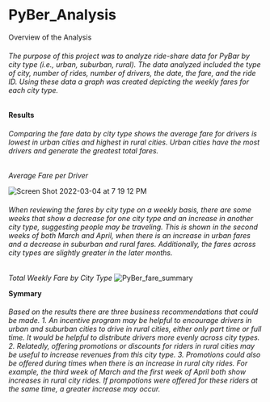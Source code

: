 # PyBer_Analysis
Overview of the Analysis
###### The purpose of this project was to analyze ride-share data for PyBar by city type (i.e., urban, suburban, rural). The data analyzed included the type of city, number of rides, number of drivers, the date, the fare, and the ride ID. Using these data a graph was created depicting the weekly fares for each city type. 

**Results**

###### Comparing the fare data by city type shows the average fare for drivers is lowest in urban cities and highest in rural cities. Urban cities have the most drivers and generate the greatest total fares.

*Average Fare per Driver*

![Screen Shot 2022-03-04 at 7 19 12 PM](https://user-images.githubusercontent.com/98051208/156858804-d9b8f923-27ec-4348-81b1-9d41cadb5da8.png)

###### When reviewing the fares by city type on a weekly basis, there are some weeks that show a decrease for one city type and an increase in another city type, suggesting people may be traveling. This is shown in the second weeks of both March and April, when there is an increase in urban fares and a decrease in suburban and rural fares. Additionally, the fares across city types are slightly greater in the later months. 

*Total Weekly Fare by City Type*
![PyBer_fare_summary](https://user-images.githubusercontent.com/98051208/156859132-06353fc9-4c21-4e49-8479-5bae3152d241.png)

**Symmary**
###### Based on the results there are three business recommendations that could be made. 1. An incentive program may be helpful to encourage drivers in urban and suburban cities to drive in rural cities, either only part time or full time. It would be helpful to distribute drivers more evenly across city types. 2. Relatedly, offering promotions or discounts for riders in rural cities may be useful to increase revenues from this city type. 3. Promotions could also be offered during times when there is an increase in rural city rides. For example, the third week of March and the first week of April both show increases in rural city rides. If prompotions were offered for these riders at the same time, a greater increase may occur.
